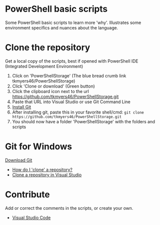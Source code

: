 # PowerShell basic scripts 
Some PowerShell basic scripts to learn more 'why'. Illustrates some environment specifics and nuances about the language. 

# Clone the repository
Get a local copy of the scripts, best if opened with PowerShell IDE (Integrated Development Environment)

1. Click on 'PowerShellStorage' (The blue bread crumb link tkmyers46/PowerShellStorage)
2. Click 'Clone or download' (Green button)
3. Click the clipboard icon next to the url https://github.com/tkmyers46/PowerShellStorage.git
4. Paste that URL into Visual Studio or use Git Command Line
5. [Install Git](https://git-scm.com/downloads)
6. After installing git, paste this in your favorite shell/cmd: ```git clone https://github.com/tkmyers46/PowerShellStorage.git```
7. You should now have a folder 'PowerShellStorage' with the folders and scripts

# Git for Windows
[Download Git](https://git-scm.com/downloads)
- [How do I 'clone' a repository?](https://git-scm.com/book/en/v2/Git-Basics-Getting-a-Git-Repository)
- [Clone a repository in Visual Studio](https://docs.microsoft.com/en-us/azure/devops/repos/git/clone?view=vsts&tabs=visual-studio)

# Contribute
Add or correct the comments in the scripts, or create your own.
- [Visual Studio Code](https://github.com/Microsoft/vscode)
